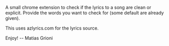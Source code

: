 A small chrome extension to check if the lyrics to a song are clean or explicit. Provide the words you want to check for (some default are already given).

This uses azlyrics.com for the lyrics source.

Enjoy!
-- Matias Grioni
